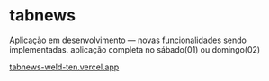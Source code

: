 # tabnews

Aplicação em desenvolvimento — novas funcionalidades sendo implementadas. aplicação completa no sábado(01) ou domingo(02) 

[tabnews-weld-ten.vercel.app
](https://tabnews-weld-ten.vercel.app/)
